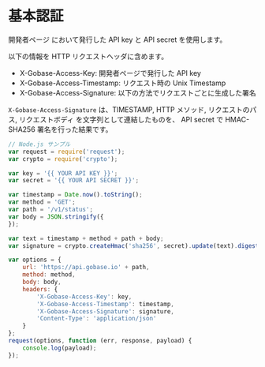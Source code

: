 # 基本認証

開発者ページ において発行した API key と API secret を使用します。

以下の情報を HTTP リクエストヘッダに含めます。

* X-Gobase-Access-Key: 開発者ページで発行した API key
* X-Gobase-Access-Timestamp: リクエスト時の Unix Timestamp
* X-Gobase-Access-Signature: 以下の方法でリクエストごとに生成した署名

`X-Gobase-Access-Signature` は、TIMESTAMP, HTTP メソッド, リクエストのパス, リクエストボディ を文字列として連結したものを、 API secret で HMAC-SHA256 署名を行った結果です。

```js
// Node.js サンプル
var request = require('request');
var crypto = require('crypto');

var key = '{{ YOUR API KEY }}';
var secret = '{{ YOUR API SECRET }}';

var timestamp = Date.now().toString();
var method = 'GET';
var path = '/v1/status';
var body = JSON.stringify({
});

var text = timestamp + method + path + body;
var signature = crypto.createHmac('sha256', secret).update(text).digest('hex');

var options = {
    url: 'https://api.gobase.io' + path,
    method: method,
    body: body,
    headers: {
        'X-Gobase-Access-Key': key,
        'X-Gobase-Access-Timestamp': timestamp,
        'X-Gobase-Access-Signature': signature,
        'Content-Type': 'application/json'
    }
};
request(options, function (err, response, payload) {
    console.log(payload);
});
```
